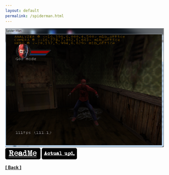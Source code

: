 ```yaml
---
layout: default
permalink: /spiderman.html
---
```

![Screenshot](https://raw.githubusercontent.com/unknownproject/unknownproject.github.io/master/assets/images/smtm.png)
<a href="https://raw.githubusercontent.com/unknownproject/SpiderMan/master/ReadMe.txt"><img src="/assets/images/rm.png" width="112" height="36"/></a>
<a href="https://github.com/unknownproject/SpiderMan/blob/master/TheMovie/SpiderMan_dbg.zip"><img src="/assets/images/au.png" width="112" height="36"/></a>




**[[ Back ]](./)**	